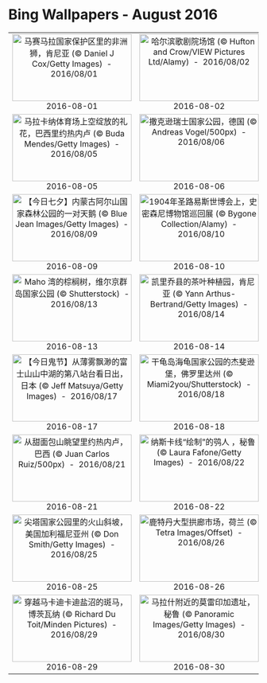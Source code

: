 # Bing Wallpapers - August 2016

| | | | |
|:-------------------------:|:-------------------------:|:-------------------------:|:-------------------------:|
| <a href="https://bing.ee123.net/img/cn/fhd/2016/08/01.jpg" target="_blank"><img src="https://bing.ee123.net/img/cn/fhd/2016/08/01.jpg" width="240" height="135" alt="马赛马拉国家保护区里的非洲狮，肯尼亚 (© Daniel J Cox/Getty Images)  -  2016/08/01" title="马赛马拉国家保护区里的非洲狮，肯尼亚 (© Daniel J Cox/Getty Images)  -  2016/08/01"></a><br>2016-08-01<br> | <a href="https://bing.ee123.net/img/cn/fhd/2016/08/02.jpg" target="_blank"><img src="https://bing.ee123.net/img/cn/fhd/2016/08/02.jpg" width="240" height="135" alt="哈尔滨歌剧院场馆 (© Hufton and Crow/VIEW Pictures Ltd/Alamy)  -  2016/08/02" title="哈尔滨歌剧院场馆 (© Hufton and Crow/VIEW Pictures Ltd/Alamy)  -  2016/08/02"></a><br>2016-08-02<br> | <a href="https://bing.ee123.net/img/cn/fhd/2016/08/03.jpg" target="_blank"><img src="https://bing.ee123.net/img/cn/fhd/2016/08/03.jpg" width="240" height="135" alt="达特穆尔国家公园里的夕阳，英格兰德文郡 (© Jonathan Scott/Nimia)  -  2016/08/03" title="达特穆尔国家公园里的夕阳，英格兰德文郡 (© Jonathan Scott/Nimia)  -  2016/08/03"></a><br>2016-08-03<br> | <a href="https://bing.ee123.net/img/cn/fhd/2016/08/04.jpg" target="_blank"><img src="https://bing.ee123.net/img/cn/fhd/2016/08/04.jpg" width="240" height="135" alt="阿卡迪亚国家公园里的 Jesup小径，美国缅因州 (© Pat & Chuck Blackley/Alamy)  -  2016/08/04" title="阿卡迪亚国家公园里的 Jesup小径，美国缅因州 (© Pat & Chuck Blackley/Alamy)  -  2016/08/04"></a><br>2016-08-04<br> |
| <a href="https://bing.ee123.net/img/cn/fhd/2016/08/05.jpg" target="_blank"><img src="https://bing.ee123.net/img/cn/fhd/2016/08/05.jpg" width="240" height="135" alt="马拉卡纳体育场上空绽放的礼花，巴西里约热内卢 (© Buda Mendes/Getty Images)  -  2016/08/05" title="马拉卡纳体育场上空绽放的礼花，巴西里约热内卢 (© Buda Mendes/Getty Images)  -  2016/08/05"></a><br>2016-08-05<br> | <a href="https://bing.ee123.net/img/cn/fhd/2016/08/06.jpg" target="_blank"><img src="https://bing.ee123.net/img/cn/fhd/2016/08/06.jpg" width="240" height="135" alt="撒克逊瑞士国家公园，德国 (© Andreas Vogel/500px)  -  2016/08/06" title="撒克逊瑞士国家公园，德国 (© Andreas Vogel/500px)  -  2016/08/06"></a><br>2016-08-06<br> | <a href="https://bing.ee123.net/img/cn/fhd/2016/08/07.jpg" target="_blank"><img src="https://bing.ee123.net/img/cn/fhd/2016/08/07.jpg" width="240" height="135" alt="篁岭家家户户正在晒辣椒和菊花，江西婺源 (© Xinhua/REX Shutterstock)  -  2016/08/07" title="篁岭家家户户正在晒辣椒和菊花，江西婺源 (© Xinhua/REX Shutterstock)  -  2016/08/07"></a><br>2016-08-07<br> | <a href="https://bing.ee123.net/img/cn/fhd/2016/08/08.jpg" target="_blank"><img src="https://bing.ee123.net/img/cn/fhd/2016/08/08.jpg" width="240" height="135" alt="从马萨巴修道院俯瞰汲沦谷，以色列耶路撒冷 (© Roman Pesarenko/500px)  -  2016/08/08" title="从马萨巴修道院俯瞰汲沦谷，以色列耶路撒冷 (© Roman Pesarenko/500px)  -  2016/08/08"></a><br>2016-08-08<br> |
| <a href="https://bing.ee123.net/img/cn/fhd/2016/08/09.jpg" target="_blank"><img src="https://bing.ee123.net/img/cn/fhd/2016/08/09.jpg" width="240" height="135" alt="【今日七夕】内蒙古阿尔山国家森林公园的一对天鹅 (© Blue Jean Images/Getty Images)  -  2016/08/09" title="【今日七夕】内蒙古阿尔山国家森林公园的一对天鹅 (© Blue Jean Images/Getty Images)  -  2016/08/09"></a><br>2016-08-09<br> | <a href="https://bing.ee123.net/img/cn/fhd/2016/08/10.jpg" target="_blank"><img src="https://bing.ee123.net/img/cn/fhd/2016/08/10.jpg" width="240" height="135" alt="1904年圣路易斯世博会上，史密森尼博物馆巡回展 (© Bygone Collection/Alamy)  -  2016/08/10" title="1904年圣路易斯世博会上，史密森尼博物馆巡回展 (© Bygone Collection/Alamy)  -  2016/08/10"></a><br>2016-08-10<br> | <a href="https://bing.ee123.net/img/cn/fhd/2016/08/11.jpg" target="_blank"><img src="https://bing.ee123.net/img/cn/fhd/2016/08/11.jpg" width="240" height="135" alt="在密歇根湖上的芝加哥港灯塔 (© Tim Klein/Gallery Stock)  -  2016/08/11" title="在密歇根湖上的芝加哥港灯塔 (© Tim Klein/Gallery Stock)  -  2016/08/11"></a><br>2016-08-11<br> | <a href="https://bing.ee123.net/img/cn/fhd/2016/08/12.jpg" target="_blank"><img src="https://bing.ee123.net/img/cn/fhd/2016/08/12.jpg" width="240" height="135" alt="阿多大象国家公园里的大象，南非 (© Johan Swanepoel/Alamy)  -  2016/08/12" title="阿多大象国家公园里的大象，南非 (© Johan Swanepoel/Alamy)  -  2016/08/12"></a><br>2016-08-12<br> |
| <a href="https://bing.ee123.net/img/cn/fhd/2016/08/13.jpg" target="_blank"><img src="https://bing.ee123.net/img/cn/fhd/2016/08/13.jpg" width="240" height="135" alt="Maho 湾的棕榈树，维尔京群岛国家公园 (© Shutterstock)  -  2016/08/13" title="Maho 湾的棕榈树，维尔京群岛国家公园 (© Shutterstock)  -  2016/08/13"></a><br>2016-08-13<br> | <a href="https://bing.ee123.net/img/cn/fhd/2016/08/14.jpg" target="_blank"><img src="https://bing.ee123.net/img/cn/fhd/2016/08/14.jpg" width="240" height="135" alt="凯里乔县的茶叶种植园，肯尼亚 (© Yann Arthus-Bertrand/Getty Images)  -  2016/08/14" title="凯里乔县的茶叶种植园，肯尼亚 (© Yann Arthus-Bertrand/Getty Images)  -  2016/08/14"></a><br>2016-08-14<br> | <a href="https://bing.ee123.net/img/cn/fhd/2016/08/15.jpg" target="_blank"><img src="https://bing.ee123.net/img/cn/fhd/2016/08/15.jpg" width="240" height="135" alt="一只欧亚猞猁，捷克共和国舒马瓦国家公园 (© Niall Benvie/Minden Pictures)  -  2016/08/15" title="一只欧亚猞猁，捷克共和国舒马瓦国家公园 (© Niall Benvie/Minden Pictures)  -  2016/08/15"></a><br>2016-08-15<br> | <a href="https://bing.ee123.net/img/cn/fhd/2016/08/16.jpg" target="_blank"><img src="https://bing.ee123.net/img/cn/fhd/2016/08/16.jpg" width="240" height="135" alt="玛丽亚·莲克水上运动中心，巴西里约热内卢 (© Buda Mendes/Getty Images)  -  2016/08/16" title="玛丽亚·莲克水上运动中心，巴西里约热内卢 (© Buda Mendes/Getty Images)  -  2016/08/16"></a><br>2016-08-16<br> |
| <a href="https://bing.ee123.net/img/cn/fhd/2016/08/17.jpg" target="_blank"><img src="https://bing.ee123.net/img/cn/fhd/2016/08/17.jpg" width="240" height="135" alt="【今日鬼节】从薄雾飘渺的富士山山中湖的第八站台看日出，日本 (© Jeff Matsuya/Getty Images)  -  2016/08/17" title="【今日鬼节】从薄雾飘渺的富士山山中湖的第八站台看日出，日本 (© Jeff Matsuya/Getty Images)  -  2016/08/17"></a><br>2016-08-17<br> | <a href="https://bing.ee123.net/img/cn/fhd/2016/08/18.jpg" target="_blank"><img src="https://bing.ee123.net/img/cn/fhd/2016/08/18.jpg" width="240" height="135" alt="干龟岛海龟国家公园的杰斐逊堡，佛罗里达州 (© Miami2you/Shutterstock)  -  2016/08/18" title="干龟岛海龟国家公园的杰斐逊堡，佛罗里达州 (© Miami2you/Shutterstock)  -  2016/08/18"></a><br>2016-08-18<br> | <a href="https://bing.ee123.net/img/cn/fhd/2016/08/19.jpg" target="_blank"><img src="https://bing.ee123.net/img/cn/fhd/2016/08/19.jpg" width="240" height="135" alt="普通翠鸟在相机镜头上短憩 (© Sijanto/Getty Images)  -  2016/08/19" title="普通翠鸟在相机镜头上短憩 (© Sijanto/Getty Images)  -  2016/08/19"></a><br>2016-08-19<br> | <a href="https://bing.ee123.net/img/cn/fhd/2016/08/20.jpg" target="_blank"><img src="https://bing.ee123.net/img/cn/fhd/2016/08/20.jpg" width="240" height="135" alt="圣安德烈斯的特雷西塔海滩，加那利群岛的特内里费岛，西班牙 (© Cornelia Doerr/age fotostock)  -  2016/08/20" title="圣安德烈斯的特雷西塔海滩，加那利群岛的特内里费岛，西班牙 (© Cornelia Doerr/age fotostock)  -  2016/08/20"></a><br>2016-08-20<br> |
| <a href="https://bing.ee123.net/img/cn/fhd/2016/08/21.jpg" target="_blank"><img src="https://bing.ee123.net/img/cn/fhd/2016/08/21.jpg" width="240" height="135" alt="从甜面包山眺望里约热内卢，巴西 (© Juan Carlos Ruiz/500px)  -  2016/08/21" title="从甜面包山眺望里约热内卢，巴西 (© Juan Carlos Ruiz/500px)  -  2016/08/21"></a><br>2016-08-21<br> | <a href="https://bing.ee123.net/img/cn/fhd/2016/08/22.jpg" target="_blank"><img src="https://bing.ee123.net/img/cn/fhd/2016/08/22.jpg" width="240" height="135" alt="纳斯卡线“绘制”的鸮人 ，秘鲁 (© Laura Fafone/Getty Images)  -  2016/08/22" title="纳斯卡线“绘制”的鸮人 ，秘鲁 (© Laura Fafone/Getty Images)  -  2016/08/22"></a><br>2016-08-22<br> | <a href="https://bing.ee123.net/img/cn/fhd/2016/08/23.jpg" target="_blank"><img src="https://bing.ee123.net/img/cn/fhd/2016/08/23.jpg" width="240" height="135" alt="【今日处暑】西藏风化地貌 (© aaaaimages/Moment/Getty Images)  -  2016/08/23" title="【今日处暑】西藏风化地貌 (© aaaaimages/Moment/Getty Images)  -  2016/08/23"></a><br>2016-08-23<br> | <a href="https://bing.ee123.net/img/cn/fhd/2016/08/24.jpg" target="_blank"><img src="https://bing.ee123.net/img/cn/fhd/2016/08/24.jpg" width="240" height="135" alt="朱庇特神庙和来自庞贝古城的维苏威火山，意大利 (© Design Pics Inc/REX/Shutterstock)  -  2016/08/24" title="朱庇特神庙和来自庞贝古城的维苏威火山，意大利 (© Design Pics Inc/REX/Shutterstock)  -  2016/08/24"></a><br>2016-08-24<br> |
| <a href="https://bing.ee123.net/img/cn/fhd/2016/08/25.jpg" target="_blank"><img src="https://bing.ee123.net/img/cn/fhd/2016/08/25.jpg" width="240" height="135" alt="尖塔国家公园里的火山斜坡，美国加利福尼亚州 (© Don Smith/Getty Images)  -  2016/08/25" title="尖塔国家公园里的火山斜坡，美国加利福尼亚州 (© Don Smith/Getty Images)  -  2016/08/25"></a><br>2016-08-25<br> | <a href="https://bing.ee123.net/img/cn/fhd/2016/08/26.jpg" target="_blank"><img src="https://bing.ee123.net/img/cn/fhd/2016/08/26.jpg" width="240" height="135" alt="鹿特丹大型拱廊市场，荷兰  (© Tetra Images/Offset)  -  2016/08/26" title="鹿特丹大型拱廊市场，荷兰  (© Tetra Images/Offset)  -  2016/08/26"></a><br>2016-08-26<br> | <a href="https://bing.ee123.net/img/cn/fhd/2016/08/27.jpg" target="_blank"><img src="https://bing.ee123.net/img/cn/fhd/2016/08/27.jpg" width="240" height="135" alt="托斯卡纳一群牧羊，意大利 (© 500px/Aurora Photos)  -  2016/08/27" title="托斯卡纳一群牧羊，意大利 (© 500px/Aurora Photos)  -  2016/08/27"></a><br>2016-08-27<br> | <a href="https://bing.ee123.net/img/cn/fhd/2016/08/28.jpg" target="_blank"><img src="https://bing.ee123.net/img/cn/fhd/2016/08/28.jpg" width="240" height="135" alt="基蒂克美奥特地区的树河上的捕鱼小屋，加拿大努纳武特省 (© Jason Pineau/Getty Images)  -  2016/08/28" title="基蒂克美奥特地区的树河上的捕鱼小屋，加拿大努纳武特省 (© Jason Pineau/Getty Images)  -  2016/08/28"></a><br>2016-08-28<br> |
| <a href="https://bing.ee123.net/img/cn/fhd/2016/08/29.jpg" target="_blank"><img src="https://bing.ee123.net/img/cn/fhd/2016/08/29.jpg" width="240" height="135" alt="穿越马卡迪卡迪盐沼的斑马，博茨瓦纳  (© Richard Du Toit/Minden Pictures)  -  2016/08/29" title="穿越马卡迪卡迪盐沼的斑马，博茨瓦纳  (© Richard Du Toit/Minden Pictures)  -  2016/08/29"></a><br>2016-08-29<br> | <a href="https://bing.ee123.net/img/cn/fhd/2016/08/30.jpg" target="_blank"><img src="https://bing.ee123.net/img/cn/fhd/2016/08/30.jpg" width="240" height="135" alt="马拉什附近的莫雷印加遗址，秘鲁 (© Panoramic Images/Getty Images)  -  2016/08/30" title="马拉什附近的莫雷印加遗址，秘鲁 (© Panoramic Images/Getty Images)  -  2016/08/30"></a><br>2016-08-30<br> | <a href="https://bing.ee123.net/img/cn/fhd/2016/08/31.jpg" target="_blank"><img src="https://bing.ee123.net/img/cn/fhd/2016/08/31.jpg" width="240" height="135" alt="科西嘉岛上的博尼法乔小城，法国 (© BIOSPHOTO/Alamy)  -  2016/08/31" title="科西嘉岛上的博尼法乔小城，法国 (© BIOSPHOTO/Alamy)  -  2016/08/31"></a><br>2016-08-31<br> |  |
